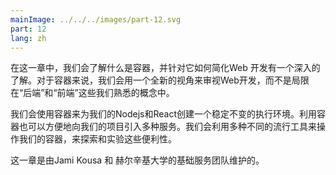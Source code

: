 ```yaml
---
mainImage: ../../../images/part-12.svg
part: 12
lang: zh
---
```


<div class="intro">

<!-- In this part, we will learn what containers are and do a deep dive on how they can be utilized in web development. With containers we will also learn a completely new viewpoint for web development outside of the "backend" and "frontend" that we are familiar with. -->

在这一章中，我们会了解什么是容器，并针对它如何简化Web 开发有一个深入的了解。对于容器来说，我们会用一个全新的视角来审视Web开发，而不是局限在“后端”和“前端”这些我们熟悉的概念中。

<!-- We will utilize containers to create immutable execution environments for our Node.js and React projects. Containers also make it easy to include multiple services with our projects. With the flexibility we will explore and experiment with multiple different and popular tools by utilizing containers. -->

我们会使用容器来为我们的Nodejs和React创建一个稳定不变的执行环境。利用容器也可以方便地向我们的项目引入多种服务。我们会利用多种不同的流行工具来操作我们的容器，来探索和实验这些便利性。

<!-- This part is by Jami Kousa and the Services Foundation Team of Unity Helsinki. Unity ... -->
这一章是由Jami Kousa 和 赫尔辛基大学的基础服务团队维护的。

</div>
